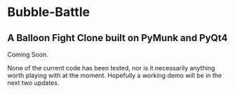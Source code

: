 # Bubble-Battle
A Balloon Fight Clone built on PyMunk and PyQt4
---

Coming Soon.

None of the current code has been tested, nor is it necessarily anything worth 
playing with at the moment. Hopefully a working demo will be in the next two updates.


